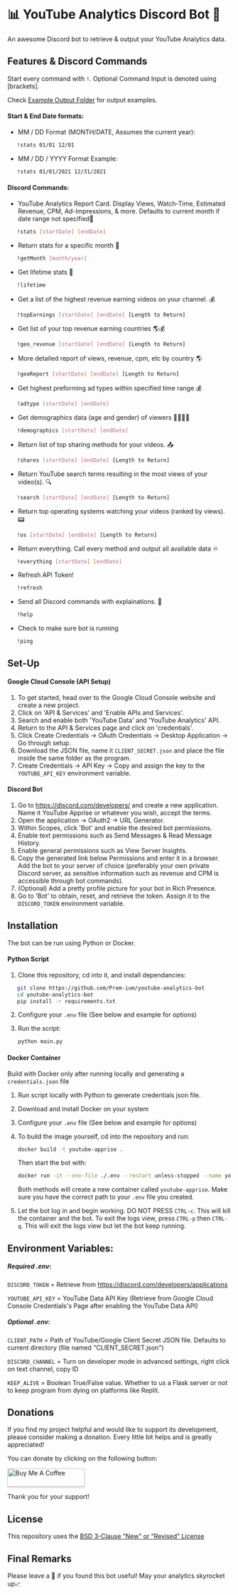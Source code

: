 # 📊 YouTube Analytics Discord Bot 🤖

An awesome Discord bot to retrieve & output your YouTube Analytics data.


## Features & Discord Commands
Start every command with `!`. Optional Command Input is denoted using [brackets]. 

Check [Example Output Folder](https://github.com/Prem-ium/youtube-analytics-bot/blob/main/output-examples/README.MD) for output examples.

#### Start & End Date formats:
- MM / DD Format (MONTH/DATE, Assumes the current year):
```sh
   !stats 01/01 12/01
```
- MM / DD / YYYY Format Example:
```sh
   !stats 01/01/2021 12/31/2021
```
#### Discord Commands:
- YouTube Analytics Report Card. Display Views, Watch-Time, Estimated Revenue, CPM, Ad-Impressions, & more. Defaults to current month if date range not specified📅
```sh
   !stats [startDate] [endDate]
```
- Return stats for a specific month 📆
```sh
   !getMonth [month/year]
```
- Get lifetime stats 🧮
```sh
   !lifetime
```
- Get a list of the highest revenue earning videos on your channel. 💰
```sh
   !topEarnings [startDate] [endDate] [Length to Return]
```
- Get list of your top revenue earning countries 🌎💰
```sh
   !geo_revenue [startDate] [endDate] [Length to Return]
```
- More detailed report of views, revenue, cpm, etc by country 🌎
```sh
   !geoReport [startDate] [endDate] [Length to Return]
```
- Get highest preforming ad types within specified time range 💰
```sh
   !adtype [startDate] [endDate]
```
- Get demographics data (age and gender) of viewers 👨‍👩‍👧‍👧
```sh
   !demographics [startDate] [endDate]
```
- Return list of top sharing methods for your videos. 📤
```sh
   !shares [startDate] [endDate] [Length to Return]
```
- Return YouTube search terms resulting in the most views of your video(s). 🔍
```sh
   !search [startDate] [endDate] [Length to Return]
```
- Return top operating systems watching your videos (ranked by views). 📟
```sh
   !os [startDate] [endDate] [Length to Return]
```
- Return everything. Call every method and output all available data ♾️
```sh
   !everything [startDate] [endDate]
```
- Refresh API Token!
```sh
   !refresh
```
- Send all Discord commands with explainations. 🦮
```sh
   !help
```
- Check to make sure bot is running
```sh
   !ping
```


## Set-Up

#### Google Cloud Console (API Setup)

1. To get started, head over to the Google Cloud Console website and create a new project.
2. Click on 'API & Services' and 'Enable APIs and Services'.
3. Search and enable both 'YouTube Data' and 'YouTube Analytics' API.
4. Return to the API & Services page and click on 'credentials'.
5. Click Create Credentials -> OAuth Credentials -> Desktop Application -> Go through setup.
6. Download the JSON file, name it `CLIENT_SECRET.json` and place the file inside the same folder as the program.
7. Create Credentials -> API Key -> Copy and assign the key to the `YOUTUBE_API_KEY` environment variable.

#### Discord Bot

1. Go to https://discord.com/developers/ and create a new application. Name it YouTube Apprise or whatever you wish, accept the terms.
2. Open the application -> OAuth2 -> URL Generator.
3. Within Scopes, click 'Bot' and enable the desired bot permissions.
4. Enable text permissions such as Send Messages & Read Message History. 
5. Enable general permissions such as View Server Insights.
6. Copy the generated link below Permissions and enter it in a browser. Add the bot to your server of choice (preferably your own private Discord server, as sensitive information such as revenue and CPM is accessible through bot commands).
7. (Optional) Add a pretty profile picture for your bot in Rich Presence.
8. Go to 'Bot' to obtain, reset, and retrieve the token. Assign it to the `DISCORD_TOKEN` environment variable.

## Installation

The bot can be run using Python or Docker.
#### Python Script
1. Clone this repository, cd into it, and install dependancies:
```sh
   git clone https://github.com/Prem-ium/youtube-analytics-bot
   cd youtube-analytics-bot
   pip install -r requirements.txt
   ```
2. Configure your `.env` file (See below and example for options)
3. Run the script:

    ```sh
    python main.py
   ```
#### Docker Container
Build with Docker only after running locally and generating a `credentials.json` file
1. Run script locally with Python to generate credentials json file.
2. Download and install Docker on your system
3. Configure your `.env` file (See below and example for options)
4. To build the image yourself, cd into the repository and run:
   ```sh
   docker build -t youtube-apprise .
   ```
   Then start the bot with:
   ```sh
   docker run -it --env-file ./.env --restart unless-stopped --name youtube-apprise youtube-apprise
   ```
   Both methods will create a new container called `youtube-apprise`. Make sure you have the correct path to your `.env` file you created.

5. Let the bot log in and begin working. DO NOT PRESS `CTRL-c`. This will kill the container and the bot. To exit the logs view, press `CTRL-p` then `CTRL-q`. This will exit the logs view but let the bot keep running.


## Environment Variables:
##### Required .env:
`DISCORD_TOKEN` = Retrieve from https://discord.com/developers/applications


`YOUTUBE_API_KEY` = YouTube Data API Key (Retrieve from Google Cloud Console Credentials's Page after enabling the YouTube Data API)
##### Optional .env:
`CLIENT_PATH` = Path of YouTube/Google Client Secret JSON file. Defaults to current directory (file named "CLIENT_SECRET.json")

`DISCORD_CHANNEL` = Turn on developer mode in advanced settings, right click on text channel, copy ID

`KEEP_ALIVE` = Boolean True/False value. Whether to us a Flask server or not to keep program from dying on platforms like Replit.

## Donations
If you find my project helpful and would like to support its development, please consider making a donation. Every little bit helps and is greatly appreciated!

You can donate by clicking on the following button:

<a href="https://www.buymeacoffee.com/prem.ium" target="_blank"><img src="https://raw.githubusercontent.com/Prem-ium/youtube-analytics-bot/main/output-examples/media/coffee-logo.png" alt="Buy Me A Coffee" style="height: 41px !important;width: 174px !important;box-shadow: 0px 3px 2px 0px rgba(190, 190, 190, 0.5) !important;-webkit-box-shadow: 0px 3px 2px 0px rgba(190, 190, 190, 0.5) !important;" ></a>

Thank you for your support!

## License
This repository uses the [BSD 3-Clause “New” or “Revised” License](https://choosealicense.com/licenses/bsd-3-clause/#)
## Final Remarks
Please leave a :star2: if you found this bot useful!
May your analytics skyrocket up📈
